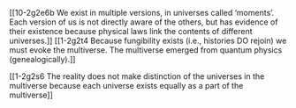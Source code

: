 [[10-2g2e6b We exist in multiple versions, in universes called ‘moments’. Each version of us is not directly aware of the others, but has evidence of their existence because physical laws link the contents of different universes.]]
[[1-2g2t4 Because fungibility exists (i.e., histories DO rejoin) we must evoke the multiverse. The multiverse emerged from quantum physics (genealogically).]]

[[1-2g2s6 The reality does not make distinction of the universes in the multiverse because each universe exists equally as a part of the multiverse]]
